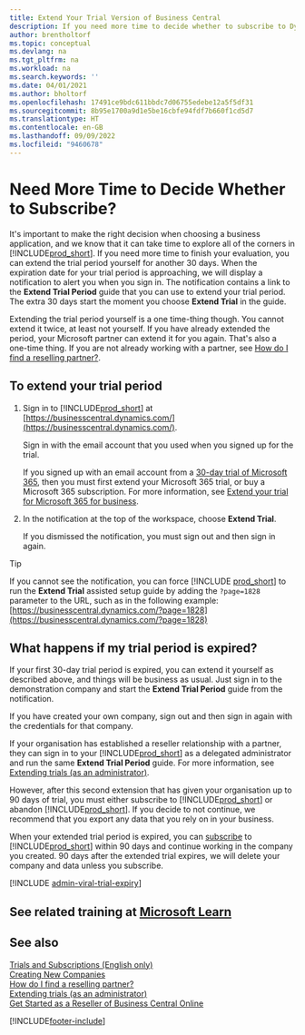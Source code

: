 ```yaml
---
title: Extend Your Trial Version of Business Central
description: If you need more time to decide whether to subscribe to Dynamics 365 Business Central, you can extend your trial version once. Learn about your options.
author: brentholtorf
ms.topic: conceptual
ms.devlang: na
ms.tgt_pltfrm: na
ms.workload: na
ms.search.keywords: ''
ms.date: 04/01/2021
ms.author: bholtorf
ms.openlocfilehash: 17491ce9bdc611bbdc7d06755edebe12a5f5df31
ms.sourcegitcommit: 8b95e1700a9d1e5be16cbfe94fdf7b660f1cd5d7
ms.translationtype: HT
ms.contentlocale: en-GB
ms.lasthandoff: 09/09/2022
ms.locfileid: "9460678"
---
```

# <a name="need-more-time-to-decide-whether-to-subscribe"></a>Need More Time to Decide Whether to Subscribe?

It's important to make the right decision when choosing a business application, and we know that it can take time to explore all of the corners in [!INCLUDE[prod_short](includes/prod_short.md)]. If you need more time to finish your evaluation, you can extend the trial period yourself for another 30 days. When the expiration date for your trial period is approaching, we will display a notification to alert you when you sign in. The notification contains a link to the **Extend Trial Period** guide that you can use to extend your trial period. The extra 30 days start the moment you choose **Extend Trial** in the guide.

Extending the trial period yourself is a one time-thing though. You cannot extend it twice, at least not yourself. If you have already extended the period, your Microsoft partner can extend it for you again. That's also a one-time thing. If you are not already working with a partner, see [How do I find a reselling partner?](/dynamics365/business-central/across-faq#how-do-i-find-a-reselling-partner).  

## <a name="to-extend-your-trial-period"></a>To extend your trial period

1. Sign in to [!INCLUDE[prod_short](includes/prod_short.md)] at [https://businesscentral.dynamics.com/](https://businesscentral.dynamics.com/).

    Sign in with the email account that you used when you signed up for the trial.  

    If you signed up with an email account from a [30-day trial of Microsoft 365](/microsoft-365/commerce/sign-up-for-office-365-trial), then you must first extend your Microsoft 365 trial, or buy a Microsoft 365 subscription. For more information, see [Extend your trial for Microsoft 365 for business](/microsoft-365/commerce/extend-your-trial).
2. In the notification at the top of the workspace, choose **Extend Trial**.

    If you dismissed the notification, you must sign out and then sign in again.

> [!TIP]
> If you cannot see the notification, you can force [!INCLUDE [prod_short](includes/prod_short.md)] to run the **Extend Trial** assisted setup guide by adding the ```?page=1828``` parameter to the URL, such as in the following example: [https://businesscentral.dynamics.com/?page=1828](https://businesscentral.dynamics.com/?page=1828)

## <a name="what-happens-if-my-trial-period-is-expired"></a>What happens if my trial period is expired?

If your first 30-day trial period is expired, you can extend it yourself as described above, and things will be business as usual. Just sign in to the demonstration company and start the **Extend Trial Period** guide from the notification.  

If you have created your own company, sign out and then sign in again with the credentials for that company.  

If your organisation has established a reseller relationship with a partner, they can sign in to your [!INCLUDE[prod_short](includes/prod_short.md)] as a delegated administrator and run the same **Extend Trial Period** guide. For more information, see [Extending trials (as an administrator)](/dynamics365/business-central/dev-itpro/administration/tenant-administration#extending-trials).  

However, after this second extension that has given your organisation up to 90 days of trial, you must either subscribe to [!INCLUDE[prod_short](includes/prod_short.md)] or abandon [!INCLUDE[prod_short](includes/prod_short.md)]. If you decide to not continue, we recommend that you export any data that you rely on in your business.

When your extended trial period is expired, you can [subscribe](https://go.microsoft.com/fwlink/?linkid=828659) to [!INCLUDE[prod_short](includes/prod_short.md)] within 90 days and continue working in the company you created. 90 days after the extended trial expires, we will delete your company and data unless you subscribe.  

[!INCLUDE [admin-viral-trial-expiry](includes/admin-viral-trial-expiry.md)]

## <a name="see-related-training-at-microsoft-learn"></a>See related training at [Microsoft Learn](/learn/modules/trial-dynamics-365-business-central/)

## <a name="see-also"></a>See also 

[Trials and Subscriptions (English only)](/dynamics365/business-central/dev-itpro/administration/trials-subscriptions?toc=/dynamics365/business-central/toc.json)  
[Creating New Companies](about-new-company.md)  
[How do I find a reselling partner?](/dynamics365/business-central/across-faq#how-do-i-find-a-reselling-partner)  
[Extending trials (as an administrator)](/dynamics365/business-central/dev-itpro/administration/tenant-administration#extending-trials)  
[Get Started as a Reseller of Business Central Online](/dynamics365/business-central/dev-itpro/administration/get-started-online)  


[!INCLUDE[footer-include](includes/footer-banner.md)]